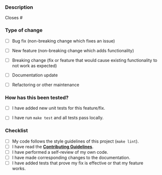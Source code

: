 <!--
👋 Thank you for your contribution to StolasLog!
Please provide a description of your changes and link any related issues.
-->

### Description
<!--
Please include a summary of the change and which issue is fixed.
For example: "This PR introduces a new `RichConsoleSink` and closes #123".
-->

Closes #


### Type of change
<!-- Please delete options that are not relevant. -->
- [ ] Bug fix (non-breaking change which fixes an issue)
- [ ] New feature (non-breaking change which adds functionality)
- [ ] Breaking change (fix or feature that would cause existing functionality to not work as expected)
- [ ] Documentation update
- [ ] Refactoring or other maintenance


### How has this been tested?
<!-- Please describe the tests that you ran to verify your changes. -->
- [ ] I have added new unit tests for this feature/fix.
- [ ] I have run `make test` and all tests pass locally.


### Checklist
- [ ] My code follows the style guidelines of this project (`make lint`).
- [ ] I have read the [**Contributing Guidelines**](../blob/main/CONTRIBUTING.md).
- [ ] I have performed a self-review of my own code.
- [ ] I have made corresponding changes to the documentation.
- [ ] I have added tests that prove my fix is effective or that my feature works.
